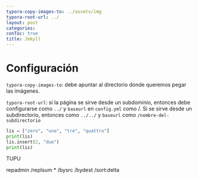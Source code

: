 ```yaml
---
typora-copy-images-to: ../assets/img
typora-root-url: ../
layout: post
categories: 
conToc: true
title: Jekyll
---
```


# Configuración

`typora-copy-images-to`: debe apuntar al directorio donde queremos pegar las imágenes.

`typora-root-url`: si la página se sirve desde un subdominio, entonces debe configurarse como `../` y `baseurl` en `config.yml` como /. Si se sirve desde un subdirectorio, entonces como `../../` y `baseurl` como `/nombre-del-subdirectorio`

```python
lis = ["zero", "uno", "tre", "quattro"]
print(lis)
lis.insert(2, "due")
print(lis)
```
 TUPU

repadmin /replsum * /bysrc /bydest /sort:delta
